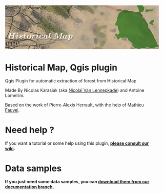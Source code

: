 ![Alt text](/img/historical_logo.jpg?raw=true "Historical Map Plugin for Qgis")
# Historical Map, Qgis plugin 

Qgis Plugin for automatic extraction of forest from Historical Map

Made By Nicolas Karasiak (aka <a href="http://www.lennepka.de" target="_blank">Nicolaï Van Lennepkade</a>) and Antoine Lomellini.

Based on the work of Pierre-Alexis Herrault, with the help of <a href="http://fauvel.mathieu.free.fr/" target="_blank">Mathieu Fauvel</a>.

# Need help ?
If you want a tutorial or some help using this plugin, <b><a href="https://github.com/lennepkade/HistoricalMap/wiki">please consult our wiki</a><b>.
# Data samples
If you just need some data samples, you can <b><a href="https://github.com/lennepkade/HistoricalMap/archive/documentation.zip">download them from our documentation branch</a></b>.
